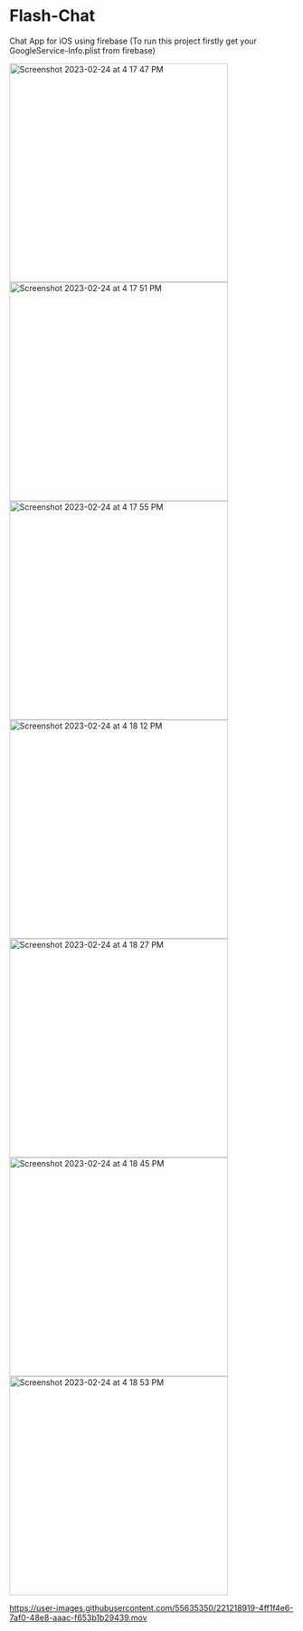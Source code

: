# Flash-Chat
Chat App for iOS using firebase
(To run this project firstly get your GoogleService-Info.plist from firebase)

<img width="386" alt="Screenshot 2023-02-24 at 4 17 47 PM" src="https://user-images.githubusercontent.com/55635350/221217981-b09f02a8-ba6e-4c88-ac74-3705cd0e5731.png">
<img width="386" alt="Screenshot 2023-02-24 at 4 17 51 PM" src="https://user-images.githubusercontent.com/55635350/221218002-430f7756-5c02-478e-976a-43acbaaa5e3c.png">
<img width="386" alt="Screenshot 2023-02-24 at 4 17 55 PM" src="https://user-images.githubusercontent.com/55635350/221218018-328583b5-bab4-4614-9771-223214da60b4.png">
<img width="386" alt="Screenshot 2023-02-24 at 4 18 12 PM" src="https://user-images.githubusercontent.com/55635350/221218051-717571ce-273c-44f7-9522-c9408d0ae2f2.png">
<img width="386" alt="Screenshot 2023-02-24 at 4 18 27 PM" src="https://user-images.githubusercontent.com/55635350/221218060-d829b121-5d7d-4596-83ba-697c3705621e.png">
<img width="386" alt="Screenshot 2023-02-24 at 4 18 45 PM" src="https://user-images.githubusercontent.com/55635350/221218069-a812ffb7-d180-4d46-8e6e-40cf566bf322.png">
<img width="386" alt="Screenshot 2023-02-24 at 4 18 53 PM" src="https://user-images.githubusercontent.com/55635350/221218072-d91e71f8-d2eb-46b3-be14-ac9a6656c619.png">



https://user-images.githubusercontent.com/55635350/221218919-4ff1f4e6-7af0-48e8-aaac-f653b1b29439.mov


